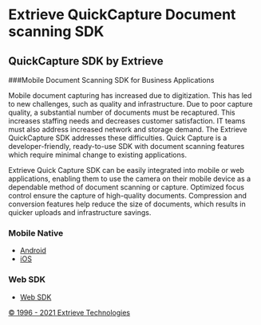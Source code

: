 
# Extrieve QuickCapture Document scanning SDK
## QuickCapture SDK by Extrieve 
###Mobile Document Scanning SDK for Business Applications

Mobile document capturing has increased due to digitization. This has led to new challenges, such as quality and infrastructure. Due to poor capture quality, a substantial number of documents must be recaptured. This increases staffing needs and decreases customer satisfaction. IT teams must also address increased network and storage demand. The Extrieve QuickCapture SDK addresses these difficulties. Quick Capture is a developer-friendly, ready-to-use SDK with document scanning features which require minimal change to existing applications. 

Extrieve Quick Capture SDK can be easily integrated into mobile or web applications, enabling them to use the camera on their mobile device as a dependable method of document scanning or capture. Optimized focus control ensure the capture of high-quality documents. Compression and conversion features help reduce the size of documents, which results in quicker uploads and infrastructure savings.


### Mobile Native
- [Android](https://github.com/ExtrieveTechnologies/Mobile-Document-Scanning-SDK-ANDROID)
- [iOS](https://github.com/ExtrieveTechnologies/Mobile-Document-Scanning-SDK-IOS)

### Web SDK
- [Web SDK](https://github.com/)


[© 1996 - 2021 Extrieve Technologies](https://www.extrieve.com/)
